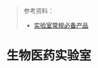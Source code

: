 > 参考资料：
>
> - [实验室常规必备产品](https://tools.thermofisher.com/content/sfs/brochures/%E5%AE%9E%E9%AA%8C%E5%AE%A4%E5%B8%B8%E8%A7%84%E5%BF%85%E5%A4%87%E4%BA%A7%E5%93%81%E7%AE%80%E7%89%88%E7%9B%AE%E5%BD%95.pdf)

# 生物医药实验室

